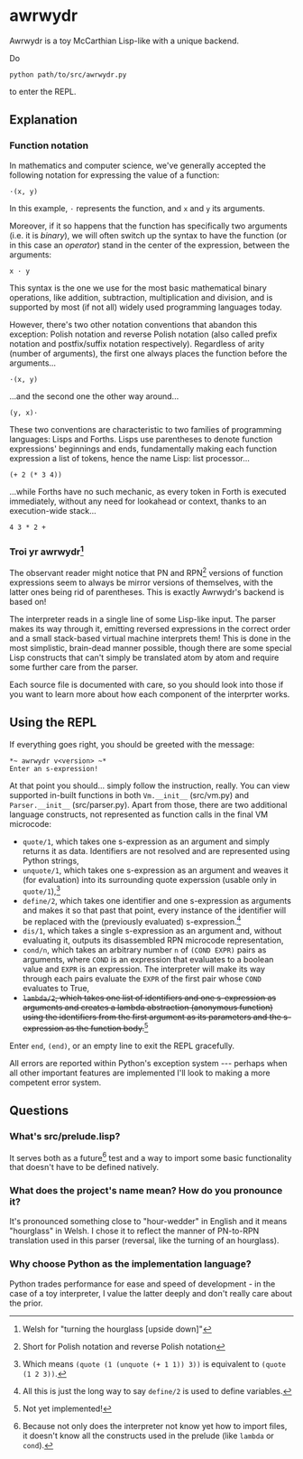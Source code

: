 # awrwydr
Awrwydr is a toy McCarthian Lisp-like with a unique backend.

Do
```
python path/to/src/awrwydr.py
```
to enter the REPL.

## Explanation
### Function notation
In mathematics and computer science, we've generally accepted the following notation for expressing the value of a function:
```
·(x, y)
```
In this example, `·` represents the function, and `x` and `y` its arguments.

Moreover, if it so happens that the function has specifically two arguments (i.e. it is *binary*), we will often switch up the syntax to have the function (or in this case an *operator*) stand in the center of the expression, between the arguments:
```
x · y
```
This syntax is the one we use for the most basic mathematical binary operations, like addition, subtraction, multiplication and division, and is supported by most (if not all) widely used programming languages today.

However, there's two other notation conventions that abandon this exception: Polish notation and reverse Polish notation (also called prefix notation and postfix/suffix notation respectively). Regardless of arity (number of arguments), the first one always places the function before the arguments...
```
·(x, y)
```
...and the second one the other way around...
```
(y, x)·
```
These two conventions are characteristic to two families of programming languages: Lisps and Forths. Lisps use parentheses to denote function expressions' beginnings and ends, fundamentally making each function expression a list of tokens, hence the name Lisp: list processor...
```
(+ 2 (* 3 4))
```
...while Forths have no such mechanic, as every token in Forth is executed immediately, without any need for lookahead or context, thanks to an execution-wide stack...
```
4 3 * 2 +
```

### Troi yr awrwydr[^1]
The observant reader might notice that PN and RPN[^2] versions of function expressions seem to always be mirror versions of themselves, with the latter ones being rid of parentheses. This is exactly Awrwydr's backend is based on!

The interpreter reads in a single line of some Lisp-like input. The parser makes its way through it, emitting reversed expressions in the correct order and a small stack-based virtual machine interprets them! This is done in the most simplistic, brain-dead manner possible, though there are some special Lisp constructs that can't simply be translated atom by atom and require some further care from the parser.

Each source file is documented with care, so you should look into those if you want to learn more about how each component of the interprter works. 

## Using the REPL
If everything goes right, you should be greeted with the message:
```
*~ awrwydr v<version> ~*
Enter an s-expression!
```
At that point you should... simply follow the instruction, really. You can view supported in-built functions in both `Vm.__init__` (src/vm.py) and `Parser.__init__` (src/parser.py). Apart from those, there are two additional language constructs, not represented as function calls in the final VM microcode:
- `quote/1`, which takes one s-expression as an argument and simply returns it as data. Identifiers are not resolved and are represented using Python strings,
- `unquote/1`, which takes one s-expression as an argument and weaves it (for evaluation) into its surrounding quote experssion (usable only in `quote/1`),[^3]
- `define/2`, which takes one identifier and one s-expression as arguments and makes it so that past that point, every instance of the identifier will be replaced with the (previously evaluated) s-expression.[^4]
- `dis/1`, which takes a single s-expression as an argument and, without evaluating it, outputs its disassembled RPN microcode representation,
- `cond/n`, which takes an arbitrary number `n` of `(COND EXPR)` pairs as arguments, where `COND` is an expression that evaluates to a boolean value and `EXPR` is an expression. The interpreter will make its way through each pairs evaluate the `EXPR` of the first pair whose `COND` evaluates to True,
- ~~`lambda/2`, which takes one list of identifiers and one s-expression as arguments and creates a lambda abstraction (anonymous function) using the identifiers from the first argument as its parameters and the s-expression as the function body.~~[^5]

Enter `end`, `(end)`, or an empty line to exit the REPL gracefully.

All errors are reported within Python's exception system --- perhaps when all other important features are implemented I'll look to making a more competent error system.

## Questions
### What's src/prelude.lisp?
It serves both as a future[^6] test and a way to import some basic functionality that doesn't have to be defined natively.
### What does the project's name mean? How do you pronounce it?
It's pronounced something close to "hour-wedder" in English and it means "hourglass" in Welsh. I chose it to reflect the manner of PN-to-RPN translation used in this parser (reversal, like the turning of an hourglass).
### Why choose Python as the implementation language?
Python trades performance for ease and speed of development - in the case of a toy interpreter, I value the latter deeply and don't really care about the prior.

[^1]: Welsh for "turning the hourglass \[upside down\]"
[^2]: Short for Polish notation and reverse Polish notation
[^3]: Which means `(quote (1 (unquote (+ 1 1)) 3))` is equivalent to `(quote (1 2 3))`.
[^4]: All this is just the long way to say `define/2` is used to define variables.
[^5]: Not yet implemented!
[^6]: Because not only does the interpreter not know yet how to import files, it doesn't know all the constructs used in the prelude (like `lambda` or `cond`).